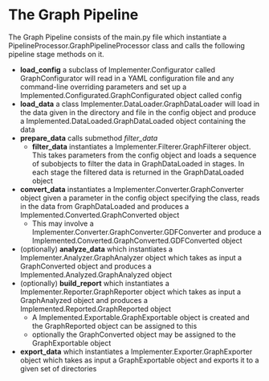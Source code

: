# The Graph Pipeline

The Graph Pipeline consists of the main.py file which instantiate a PipelineProcessor.GraphPipelineProcessor class and calls the following pipeline stage methods on it.

- **load_config** a subclass of Implementer.Configurator called GraphConfigurator will read in a YAML configuration file and any command-line overriding parameters and set up a Implemented.Configurated.GraphConfigurated object called config
- **load_data** a class Implementer.DataLoader.GraphDataLoader will load in the data given in the directory and file in the config object and produce a Implemented.DataLoaded.GraphDataLoaded object containing the data
-  **prepare_data** calls submethod *filter_data*    
    - **filter_data** instantiates a Implementer.Filterer.GraphFilterer object. This takes parameters from the config object and loads a sequence of subobjects to filter the data in GraphDataLoaded in stages. In each stage the filtered data is returned in the GraphDataLoaded object
- **convert_data** instantiates a Implementer.Converter.GraphConverter object given a parameter in the config object specifying the class, reads in the data from GraphDataLoaded and produces a Implemented.Converted.GraphConverted object
  - This may involve a Implementer.Converter.GraphConverter.GDFConverter and produce a Implemented.Converted.GraphConverted.GDFConverted object
- (optionally) **analyze_data** which instantiates a Implementer.Analyzer.GraphAnalyzer object which takes as input a GraphConverted object and produces a Implemented.Analyzed.GraphAnalyzed object
- (optionally) **build_report** which instantiates a Implementer.Reporter.GraphReporter object which takes as input a GraphAnalyzed object and produces a Implemented.Reported.GraphReported object
  - A Implemented.Exportable.GraphExportable object is created and the GraphReported object can be assigned to this 
  - optionally the GraphConverted object may be assigned to the GraphExportable object
- **export_data** which instantiates a Implementer.Exporter.GraphExporter object which takes as input a GraphExportable object and exports it to a given set of directories

